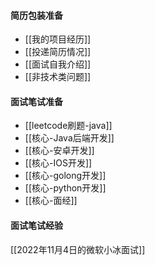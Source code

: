 #### 简历包装准备
- [[我的项目经历]]
- [[投递简历情况]]
- [[面试自我介绍]]
- [[非技术类问题]]
#### 面试笔试准备
- [[leetcode刷题-java]]
- [[核心-Java后端开发]]
- [[核心-安卓开发]]
- [[核心-IOS开发]]
- [[核心-golong开发]]
- [[核心-python开发]]
- [[核心-面经]]
#### 面试笔试经验
[[2022年11月4日的微软小冰面试]]
